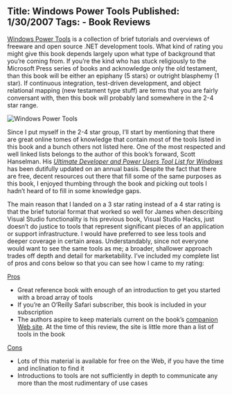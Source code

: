 Title: Windows Power Tools
Published: 1/30/2007
Tags:
    - Book Reviews
---
[Windows Power Tools](https://www.amazon.com/Windows-Developer-Power-Tools-Turbocharge/dp/0596527543) is a collection of brief tutorials and overviews of freeware and open source .NET development tools. What kind of rating you might give this book depends largely upon what type of background that you’re coming from. If you’re the kind who has stuck religiously to the Microsoft Press series of books and acknowledge only the old testament, than this book will be either an epiphany (5 stars) or outright blasphemy (1 star). If continuous integration, test-driven development, and object relational mapping (new testament type stuff) are terms that you are fairly conversant with, then this book will probably land somewhere in the 2-4 star range.

![Windows Power Tools](https://s3.amazonaws.com/s3.beckshome.com/20070130-Windows-Power-Tools.jpg)

Since I put myself in the 2-4 star group, I’ll start by mentioning that there are great online tomes of knowledge that contain most of the tools listed in this book and a bunch others not listed here. One of the most respected and well linked lists belongs to the author of this book’s forward, Scott Hanselman. His [<i>Ultimate Developer and Power Users Tool List for Windows</i>](https://www.hanselman.com/blog/scott-hanselmans-2021-ultimate-developer-and-power-users-tool-list-for-windows) has been dutifully updated on an annual basis. Despite the fact that there are free, decent resources out there that fill some of the same purposes as this book, I enjoyed thumbing through the book and picking out tools I hadn’t heard of to fill in some knowledge gaps.

The main reason that I landed on a 3 star rating instead of a 4 star rating is that the brief tutorial format that worked so well for James when describing Visual Studio functionality is his previous book, Visual Studio Hacks, just doesn’t do justice to tools that represent significant pieces of an application or support infrastructure. I would have preferred to see less tools and deeper coverage in certain areas. Understandably, since not everyone would want to see the same tools as me; a broader, shallower approach trades off depth and detail for marketability. I’ve included my complete list of pros and cons below so that you can see how I came to my rating:

<u>Pros</u>

* Great reference book with enough of an introduction to get you started with a broad array of tools
* If you’re an O’Reilly Safari subscriber, this book is included in your subscription
* The authors aspire to keep materials current on the book’s [companion Web site](https://www.hugedomains.com/domain_profile.cfm?d=windevpowertools.com). At the time of this review, the site is little more than a list of tools in the book

<u>Cons</u>

* Lots of this material is available for free on the Web, if you have the time and inclination to find it
* Introductions to tools are not sufficiently in depth to communicate any more than the most rudimentary of use cases
